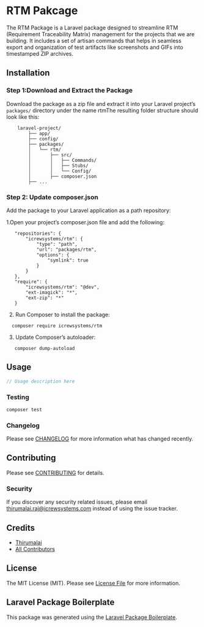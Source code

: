 # RTM Pakcage


The RTM Package is a Laravel package designed to streamline RTM (Requirement Traceability Matrix) management for the projects that we are building. It includes a set of  artisan commands that helps in seamless export and organization of test artifacts like screenshots and GIFs into timestamped ZIP archives.



## Installation

### Step 1:Download and Extract the Package 

Download the package as a zip file and extract it into your Laravel project’s ``packages/`` directory under the name rtmThe resulting folder structure should look like this:

```
    laravel-project/
        ├── app/
        ├── config/
        ├── packages/
        │   └── rtm/
        │       ├── src/
        │       │   ├── Commands/
        │       │   ├── Stubs/
        │       │   └── Config/
        │       ├── composer.json
        ├── ...
```

### Step 2: Update composer.json
Add the package to your Laravel application as a path repository:

 1.Open your project’s composer.json file and add the following: 
 ```
    "repositories": {
        "icrewsystems/rtm": {
            "type": "path",
            "url": "packages/rtm",
            "options": {
                "symlink": true
            }
        }
    },
    "require": {
        "icrewsystems/rtm": "@dev",
        "ext-imagick": "*",
        "ext-zip": "*"
    }
 ``` 
 2. Run Composer to install the package:
 ``` 
   composer require icrewsystems/rtm
 ```

 3. Update Composer’s autoloader:
 ```
    composer dump-autoload
 ```
    
## Usage

```php
// Usage description here
```

### Testing

```bash
composer test
```

### Changelog

Please see [CHANGELOG](CHANGELOG.md) for more information what has changed recently.

## Contributing

Please see [CONTRIBUTING](CONTRIBUTING.md) for details.

### Security

If you discover any security related issues, please email thirumalai.raj@icrewsystems.com instead of using the issue tracker.

## Credits

-   [Thirumalai](https://github.com/icrewsystems)
-   [All Contributors](../../contributors)

## License

The MIT License (MIT). Please see [License File](LICENSE.md) for more information.

## Laravel Package Boilerplate

This package was generated using the [Laravel Package Boilerplate](https://laravelpackageboilerplate.com).
